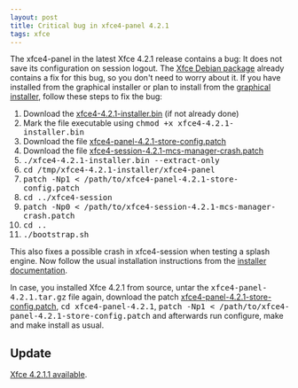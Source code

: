 ```yaml
---
layout: post
title: Critical bug in xfce4-panel 4.2.1
tags: xfce
---
```


The xfce4-panel in the latest Xfce 4.2.1 release contains a bug: It does not save its configuration on session logout. The <a href="http://os-works.com/view/debian/">Xfce Debian package</a> already contains a fix for this bug, so you don't need to worry about it. If you have installed from the graphical installer or plan to install from the <a href="http://xfce-installer.os-cillation.com/">graphical installer</a>, follow these steps to fix the bug:
<ol>   <li>Download the <a href="http://www.os-cillation.de/download.php?file=xfce4-4.2.1-installer.bin">xfce4-4.2.1-installer.bin</a> (if not already done)</li>   <li>Mark the file executable using <tt>chmod +x xfce4-4.2.1-installer.bin</tt></li>   <li>Download the file <a href="/files/patches/xfce4-panel-4.2.1-store-config.patch">xfce4-panel-4.2.1-store-config.patch</a></li><li>Download the file <a href="/files/patches/xfce4-session-4.2.1-mcs-manager-crash.patch">xfce4-session-4.2.1-mcs-manager-crash.patch</a>
</li> <li><tt>./xfce4-4.2.1-installer.bin --extract-only</tt></li>   <li><tt>cd /tmp/xfce4-4.2.1-installer/xfce4-panel</tt></li>   <li><tt>patch -Np1 &lt; /path/to/xfce4-panel-4.2.1-store-config.patch</tt></li><li><tt>cd ../xfce4-session</tt></li>   <li><tt>patch -Np0 &lt; /path/to/xfce4-session-4.2.1-mcs-manager-crash.patch</tt></li>   <li><tt>cd ..
</tt></li>   <li><tt>./bootstrap.sh</tt></li>   </ol>This also fixes a possible crash in xfce4-session when testing a splash engine. Now follow the usual installation instructions from the <a href="http://www.os-cillation.com/documentation/installers/xfce-installer/">installer documentation</a>.

In case, you installed Xfce 4.2.1 from source, untar the <tt>xfce4-panel-4.2.1.tar.gz</tt> file again, download the patch <a href="/files/patches/xfce4-panel-4.2.1-store-config.patch">xfce4-panel-4.2.1-store-config.patch</a>, <tt>cd xfce4-panel-4.2.1</tt>, <tt>patch -Np1 &lt; /path/to/xfce4-panel-4.2.1-store-config.patch</tt> and afterwards run configure, make and make install as usual.

## Update

<a href="/2005/03/18/xfce-4211-available">Xfce 4.2.1.1 available</a>.
